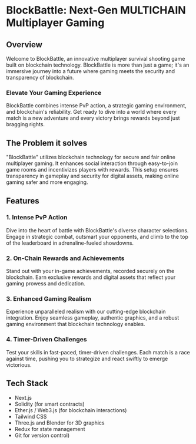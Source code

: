 # BlockBattle: Next-Gen MULTICHAIN Multiplayer Gaming

## Overview

Welcome to BlockBattle, an innovative multiplayer survival shooting game built on blockchain technology. BlockBattle is more than just a game; it's an immersive journey into a future where gaming meets the security and transparency of blockchain.

### Elevate Your Gaming Experience

BlockBattle combines intense PvP action, a strategic gaming environment, and blockchain's reliability. Get ready to dive into a world where every match is a new adventure and every victory brings rewards beyond just bragging rights.

## The Problem it solves 

"BlockBattle" utilizes blockchain technology for secure and fair online multiplayer gaming. It enhances social interaction through easy-to-join game rooms and incentivizes players with rewards. This setup ensures transparency in gameplay and security for digital assets, making online gaming safer and more engaging.

## Features

### 1. Intense PvP Action

Dive into the heart of battle with BlockBattle's diverse character selections. Engage in strategic combat, outsmart your opponents, and climb to the top of the leaderboard in adrenaline-fueled showdowns.

### 2. On-Chain Rewards and Achievements

Stand out with your in-game achievements, recorded securely on the blockchain. Earn exclusive rewards and digital assets that reflect your gaming prowess and dedication.

### 3. Enhanced Gaming Realism

Experience unparalleled realism with our cutting-edge blockchain integration. Enjoy seamless gameplay, authentic graphics, and a robust gaming environment that blockchain technology enables.

### 4. Timer-Driven Challenges

Test your skills in fast-paced, timer-driven challenges. Each match is a race against time, pushing you to strategize and react swiftly to emerge victorious.

## Tech Stack

- Next.js
- Solidity (for smart contracts)
- Ether.js / Web3.js (for blockchain interactions)
- Tailwind CSS
- Three.js and Blender for 3D graphics
- Redux for state management
- Git for version control)


